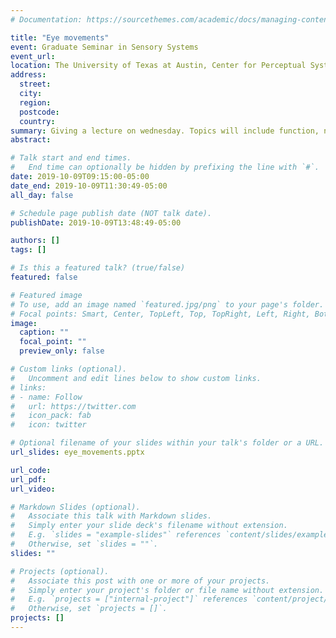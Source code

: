 ```yaml
---
# Documentation: https://sourcethemes.com/academic/docs/managing-content/

title: "Eye movements"
event: Graduate Seminar in Sensory Systems
event_url:
location: The University of Texas at Austin, Center for Perceptual Systems
address:
  street:
  city:
  region:
  postcode:
  country:
summary: Giving a lecture on wednesday. Topics will include function, neural mechanisms and models of eye movements in the primate visual system.  
abstract:

# Talk start and end times.
#   End time can optionally be hidden by prefixing the line with `#`.
date: 2019-10-09T09:15:00-05:00
date_end: 2019-10-09T11:30:49-05:00
all_day: false

# Schedule page publish date (NOT talk date).
publishDate: 2019-10-09T13:48:49-05:00

authors: []
tags: []

# Is this a featured talk? (true/false)
featured: false

# Featured image
# To use, add an image named `featured.jpg/png` to your page's folder. 
# Focal points: Smart, Center, TopLeft, Top, TopRight, Left, Right, BottomLeft, Bottom, BottomRight.
image:
  caption: ""
  focal_point: ""
  preview_only: false

# Custom links (optional).
#   Uncomment and edit lines below to show custom links.
# links:
# - name: Follow
#   url: https://twitter.com
#   icon_pack: fab
#   icon: twitter

# Optional filename of your slides within your talk's folder or a URL.
url_slides: eye_movements.pptx

url_code:
url_pdf:
url_video:

# Markdown Slides (optional).
#   Associate this talk with Markdown slides.
#   Simply enter your slide deck's filename without extension.
#   E.g. `slides = "example-slides"` references `content/slides/example-slides.md`.
#   Otherwise, set `slides = ""`.
slides: ""

# Projects (optional).
#   Associate this post with one or more of your projects.
#   Simply enter your project's folder or file name without extension.
#   E.g. `projects = ["internal-project"]` references `content/project/deep-learning/index.md`.
#   Otherwise, set `projects = []`.
projects: []
---
```

